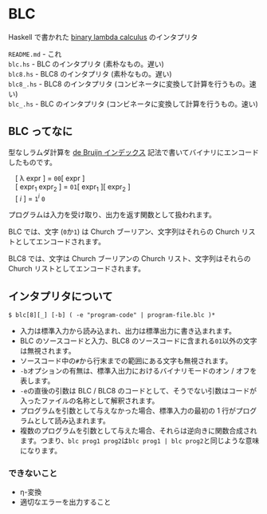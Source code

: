 # BLC
Haskell で書かれた [binary lambda calculus](https://tromp.github.io/cl/Binary_lambda_calculus.html) のインタプリタ

`README.md` - これ  
`blc.hs` - BLC のインタプリタ (素朴なもの。遅い)  
`blc8.hs` - BLC8 のインタプリタ (素朴なもの。遅い)  
`blc8_.hs` - BLC8 のインタプリタ (コンビネータに変換して計算を行うもの。速い)  
`blc_.hs` - BLC のインタプリタ (コンビネータに変換して計算を行うもの。速い)

## BLC ってなに
型なしラムダ計算を [de Bruijn インデックス](https://ja.wikipedia.org/wiki/%E3%83%89%E3%83%BB%E3%83%96%E3%83%A9%E3%82%A6%E3%83%B3%E3%83%BB%E3%82%A4%E3%83%B3%E3%83%87%E3%83%83%E3%82%AF%E3%82%B9) 記法で書いてバイナリにエンコードしたものです。

&emsp;\[ λ expr \] = `00`\[ expr \]  
&emsp;\[ expr<sub>1</sub> expr<sub>2</sub> \] = `01`\[ expr<sub>1</sub> \]\[ expr<sub>2</sub> \]  
&emsp;\[ *i* \] = `1`<sup>*i*</sup> `0`

プログラムは入力を受け取り、出力を返す関数として扱われます。

BLC では、文字 (`0`か`1`) は Church ブーリアン、文字列はそれらの Church リストとしてエンコードされます。

BLC8 では、文字は Church ブーリアンの Church リスト、文字列はそれらの Church リストとしてエンコードされます。

## インタプリタについて
```
$ blc[8][_] [-b] ( -e "program-code" | program-file.blc )*
```
- 入力は標準入力から読み込まれ、出力は標準出力に書き込まれます。
- BLC のソースコードと入力、BLC8 のソースコードに含まれる`01`以外の文字は無視されます。
- ソースコード中の`#`から行末までの範囲にある文字も無視されます。
- `-b`オプションの有無は、標準入出力におけるバイナリモードのオン / オフを表します。
- `-e`の直後の引数は BLC / BLC8 のコードとして、そうでない引数はコードが入ったファイルの名称として解釈されます。
- プログラムを引数として与えなかった場合、標準入力の最初の 1 行がプログラムとして読み込まれます。
- 複数のプログラムを引数として与えた場合、それらは逆向きに関数合成されます。つまり、`blc prog1 prog2`は`blc prog1 | blc prog2`と同じような意味になります。

### できないこと
- η-変換
- 適切なエラーを出力すること
